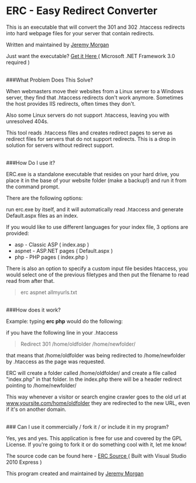 ERC - Easy Redirect Converter
===

This is an executable that will convert the 301 and 302 .htaccess redirects into hard webpage files for your server that contain redirects.

Written and maintained by [Jeremy Morgan](https://github.com/JeremyMorgan)

Just want the executable? [ Get it Here ](https://github.com/downloads/JeremyMorgan/erc/easy-redirect-converter.zip)( Microsoft .NET Framework 3.0 required )

<br>
###What Problem Does This Solve?

When webmasters move their websites from a Linux server to a Windows server, they find that .htaccess redirects don't work anymore. Sometimes the host provides IIS redirects, often times they don't. 

Also some Linux servers do not support .htaccess, leaving you with unresolved 404s. 

This tool reads .htaccess files and creates redirect pages to serve as redirect files for servers that do not support redirects. This is a drop in solution for servers without redirect support.

<br>
###How Do I use it?

ERC.exe is a standalone executable that resides on your hard drive, you place it in the base of your website folder (make a backup!) and run it from the command prompt. 

There are the following options:

run erc.exe by itself, and it will automatically read .htaccess and generate Default.aspx files as an index. 

If you would like to use different languages for your index file, 3 options are provided:

- asp - Classic ASP ( index.asp )
- aspnet - ASP.NET pages ( Default.aspx )
- php - PHP pages  ( index.php )

There is also an option to specify a custom input file besides htaccess, you would select one of the previous filetypes and then put the filename to read read from after that. 

>erc aspnet allmyurls.txt

<br>
###How does it work? 

Example: typing **erc php** would do the following:

if you have the following line in your .htaccess

>Redirect 301 /home/oldfolder /home/newfolder/

that means that /home/oldfolder was being redirected to /home/newfolder by .htaccess as the page was requested. 

ERC will create a folder called /home/oldfolder/ and create a file called "index.php" in that folder. In the index.php there will be a header redirect pointing to /home/newfolder/

This way whenever a visitor or search engine crawler goes to the old url at www.yoursite.com/home/oldfolder they are redirected to the new URL, even if it's on another domain. 

<br>
### Can I use it commercially / fork it / or include it in my program? 

Yes, yes and yes. This application is free for use and covered by the GPL License. If you're going to fork it or do something cool with it, let me know! 

The source code can be found here - [ ERC Source ](https://github.com/JeremyMorgan/erc "ERC Source") ( Built with Visual Studio 2010 Express )


This program created and maintained by [ Jeremy Morgan ](http://www.jeremymorgan.com "Title") 